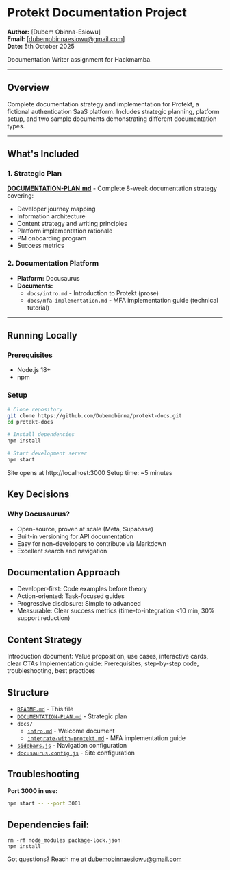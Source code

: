 # Protekt Documentation Project

**Author:** [Dubem Obinna-Esiowu]  
**Email:** [dubemobinnaesiowu@gmail.com]  
**Date:** 5th October 2025

Documentation Writer assignment for Hackmamba.

---

## Overview

Complete documentation strategy and implementation for Protekt, a fictional authentication SaaS platform. Includes strategic planning, platform setup, and two sample documents demonstrating different documentation types.

---

## What's Included

### 1. Strategic Plan
**[DOCUMENTATION-PLAN.md](./DOCUMENTATION-PLAN.md)** - Complete 8-week documentation strategy covering:
- Developer journey mapping
- Information architecture
- Content strategy and writing principles
- Platform implementation rationale
- PM onboarding program
- Success metrics

### 2. Documentation Platform
- **Platform:** Docusaurus
- **Documents:**
  - `docs/intro.md` - Introduction to Protekt (prose)
  - `docs/mfa-implementation.md` - MFA implementation guide (technical tutorial)

---

## Running Locally

### Prerequisites
- Node.js 18+
- npm

### Setup
```bash
# Clone repository
git clone https://github.com/Dubemobinna/protekt-docs.git
cd protekt-docs

# Install dependencies
npm install

# Start development server
npm start
```

Site opens at http://localhost:3000
Setup time: ~5 minutes

## Key Decisions

### Why Docusaurus?

- Open-source, proven at scale (Meta, Supabase)
- Built-in versioning for API documentation
- Easy for non-developers to contribute via Markdown
- Excellent search and navigation

## Documentation Approach

- Developer-first: Code examples before theory
- Action-oriented: Task-focused guides
- Progressive disclosure: Simple to advanced
- Measurable: Clear success metrics (time-to-integration <10 min, 30% support reduction)

## Content Strategy
Introduction document: Value proposition, use cases, interactive cards, clear CTAs
Implementation guide: Prerequisites, step-by-step code, troubleshooting, best practices

## Structure

- [`README.md`](./README.md) - This file
- [`DOCUMENTATION-PLAN.md`](./DOCUMENTATION-PLAN.md) - Strategic plan
- `docs/`
  - [`intro.md`](./docs/intro.md) - Welcome document
  - [`integrate-with-protekt.md`](./docs/mfa-implementation.md) - MFA implementation guide
- [`sidebars.js`](./sidebars.js) - Navigation configuration
- [`docusaurus.config.js`](./docusaurus.config.js) - Site configuration

## Troubleshooting

**Port 3000 in use:**

```bash
npm start -- --port 3001
```

## Dependencies fail:
```
rm -rf node_modules package-lock.json
npm install
```
Got questions? Reach me at dubemobinnaesiowu@gmail.com
